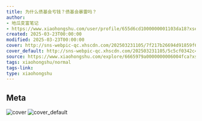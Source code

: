 ```yaml
---
title: 为什么债基会亏钱？债基会暴雷吗？
author:
- 地瓜变富笔记
- https://www.xiaohongshu.com/user/profile/655d6cd1000000001103da18?xsec_token=undefined
created: 2025-03-23T00:00:00
modified: 2025-03-23T00:00:00
cover: http://sns-webpic-qc.xhscdn.com/202503231105/7f217b26694d91859f6a5319d2e31414/spectrum/1040g34o313qsull31k0g5patdj8kfmgocqodpp8!nc_n_webp_prv_1
cover_default: http://sns-webpic-qc.xhscdn.com/202503231105/5c5cf0342c42c316f6a8d593bcfbbadc/spectrum/1040g34o313qsull31k0g5patdj8kfmgocqodpp8!nc_n_webp_mw_1
source: https://www.xiaohongshu.com/explore/6665979a0000000006004fca?xsec_token=ABIRdCHbtOGFAfkCJkE-RUWwLwT_pkf2Nwr1EU0C78nuI=
tags: xiaohongshu/normal
tags-link:
type: xiaohongshu
---
```


## Meta

![cover](http://sns-webpic-qc.xhscdn.com/202503231105/7f217b26694d91859f6a5319d2e31414/spectrum/1040g34o313qsull31k0g5patdj8kfmgocqodpp8!nc_n_webp_prv_1)
![cover_default](http://sns-webpic-qc.xhscdn.com/202503231105/5c5cf0342c42c316f6a8d593bcfbbadc/spectrum/1040g34o313qsull31k0g5patdj8kfmgocqodpp8!nc_n_webp_mw_1)
